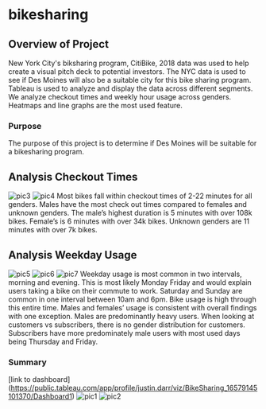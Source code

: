 # bikesharing

## Overview of Project
New York City's biksharing program, CitiBike, 2018 data was used to help create a visual pitch deck to potential investors. The NYC data is used to see if Des Moines will also be a suitable city for this bike sharing program. Tableau is used to analyze and display the data across different segments. We analyze checkout times and weekly hour usage across genders. Heatmaps and line graphs are the most used feature.

### Purpose
The purpose of this project is to determine if Des Moines will be suitable for a bikesharing program.

## Analysis Checkout Times
![pic3](https://user-images.githubusercontent.com/103381098/179587197-2584a690-611f-4f95-b7eb-b17cbe893e05.png)
![pic4](https://user-images.githubusercontent.com/103381098/179587312-4127aa05-8071-435d-bac1-b492efda97cf.png)
Most bikes fall within checkout times of 2-22 minutes for all genders. Males have the most check out times compared to females and unknown genders. The male’s highest duration is 5 minutes with over 108k bikes. Female’s is 6 minutes with over 34k bikes. Unknown genders are 11 minutes with over 7k bikes.

## Analysis Weekday Usage
![pic5](https://user-images.githubusercontent.com/103381098/179587439-ed6e4440-2b67-417a-b393-18f11ca76c66.png)
![pic6](https://user-images.githubusercontent.com/103381098/179587526-af8cdce2-eb2d-4d34-bf06-19043f2b47d8.png)
![pic7](https://user-images.githubusercontent.com/103381098/179587597-d06ac38c-dfaa-4dea-bfe4-d8c5593c5bdb.png)
Weekday usage is most common in two intervals, morning and evening. This is most likely Monday Friday and would explain users taking a bike on their commute to work. Saturday and Sunday are common in one interval between 10am and 6pm. Bike usage is high through this entire time. Males and females’ usage is consistent with overall findings with one exception. Males are predominantly heavy users. When looking at customers vs subscribers, there is no gender distribution for customers. Subscribers have more predominately male users with most used days being Thursday and Friday.

### Summary
[link to dashboard] (https://public.tableau.com/app/profile/justin.darr/viz/BikeSharing_16579145101370/Dashboard1)
![pic1](https://user-images.githubusercontent.com/103381098/179587707-0c4e1cdd-b96e-4b7a-8372-ab9a98f30fee.png)
![pic2](https://user-images.githubusercontent.com/103381098/179587759-4e5c74c3-281b-4912-a10a-67ece92bea7e.png)

